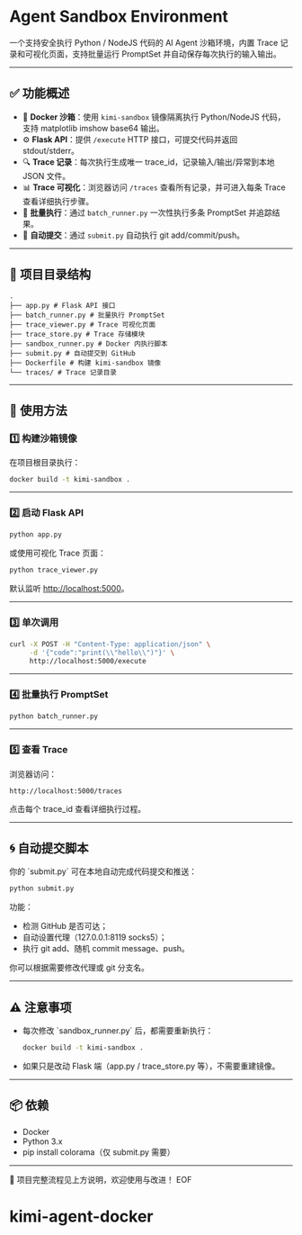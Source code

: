 # Agent Sandbox Environment

一个支持安全执行 Python / NodeJS 代码的 AI Agent 沙箱环境，内置 Trace 记录和可视化页面，支持批量运行 PromptSet 并自动保存每次执行的输入输出。

---

## ✅ 功能概述

- 🐳 **Docker 沙箱**：使用 `kimi-sandbox` 镜像隔离执行 Python/NodeJS 代码，支持 matplotlib imshow base64 输出。
- ⚙️ **Flask API**：提供 `/execute` HTTP 接口，可提交代码并返回 stdout/stderr。
- 🔍 **Trace 记录**：每次执行生成唯一 trace_id，记录输入/输出/异常到本地 JSON 文件。
- 📊 **Trace 可视化**：浏览器访问 `/traces` 查看所有记录，并可进入每条 Trace 查看详细执行步骤。
- 📝 **批量执行**：通过 `batch_runner.py` 一次性执行多条 PromptSet 并追踪结果。
- 🚀 **自动提交**：通过 `submit.py` 自动执行 git add/commit/push。

---

## 📁 项目目录结构

```
.
├── app.py # Flask API 接口
├── batch_runner.py # 批量执行 PromptSet
├── trace_viewer.py # Trace 可视化页面
├── trace_store.py # Trace 存储模块
├── sandbox_runner.py # Docker 内执行脚本
├── submit.py # 自动提交到 GitHub
├── Dockerfile # 构建 kimi-sandbox 镜像
└── traces/ # Trace 记录目录
```

---

## 🚀 使用方法

### 1️⃣ 构建沙箱镜像

在项目根目录执行：
```bash
docker build -t kimi-sandbox .
```

---

### 2️⃣ 启动 Flask API

```bash
python app.py
```

或使用可视化 Trace 页面：
```bash
python trace_viewer.py
```

默认监听 [http://localhost:5000](http://localhost:5000)。

---

### 3️⃣ 单次调用

```bash
curl -X POST -H "Content-Type: application/json" \
     -d '{"code":"print(\\"hello\\")"}' \
     http://localhost:5000/execute
```

---

### 4️⃣ 批量执行 PromptSet

```bash
python batch_runner.py
```

---

### 5️⃣ 查看 Trace

浏览器访问：
```
http://localhost:5000/traces
```

点击每个 trace_id 查看详细执行过程。

---

## 🌀 自动提交脚本

你的 \`submit.py\` 可在本地自动完成代码提交和推送：
```bash
python submit.py
```

功能：
- 检测 GitHub 是否可达；
- 自动设置代理（127.0.0.1:8119 socks5）；
- 执行 git add、随机 commit message、push。

你可以根据需要修改代理或 git 分支名。

---

## ⚠️ 注意事项

- 每次修改 \`sandbox_runner.py\` 后，都需要重新执行：
  ```bash
  docker build -t kimi-sandbox .
  ```
- 如果只是改动 Flask 端（app.py / trace_store.py 等），不需要重建镜像。

---

## 📦 依赖

- Docker
- Python 3.x
- pip install colorama（仅 submit.py 需要）

---

🔗 项目完整流程见上方说明，欢迎使用与改进！
EOF
# kimi-agent-docker
